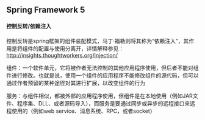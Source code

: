 ## Spring Framework 5

#### 控制反转/依赖注入

控制反转是spring框架的组件装配模式，马丁·福勒则将其称为“依赖注入”，其作用是将组件的配置与使用分离开，详情解释参见：http://insights.thoughtworkers.org/injection/

组件：一个软件单元，它将被作者无法控制的其他应用程序使用，但后者不能对组件进行修改。也就是说，使用一个组件的应用程序不能修改组件的源代码，但可以通过作者预留的某种途径对其进行扩展，以改变组件的行为

服务：与组件相似，都被外部的应用程序使用，但组件是在本地使用（例如JAR文件、程序集、DLL、或者源码导入），而服务是要通过同步或异步的远程接口来远程使用的（例如web service、消息系统、RPC，或者socket）